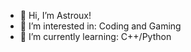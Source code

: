- 👋 Hi, I’m Astroux!
- 👀 I’m interested in: Coding and Gaming
- 🌱 I’m currently learning: C++/Python
